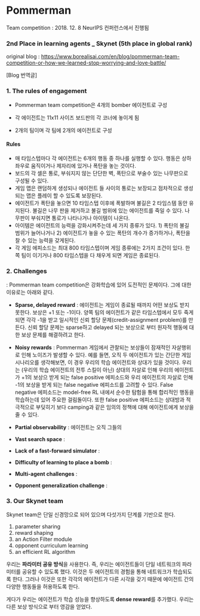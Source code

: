 # Pommerman

Team competition : 2018. 12. 8 NeurIPS 컨퍼런스에서 진행됨

### 2nd Place in learning agents _ Skynet (5th place in global rank)

original blog : https://www.borealisai.com/en/blog/pommerman-team-competition-or-how-we-learned-stop-worrying-and-love-battle/

[Blog 번역글]

### 1. The rules of engagement

- Pommerman team competition은 4개의 bomber 에이전트로 구성

- 각 에이전트는 11x11 사이즈 보드판의 각 코너에 놓이게 됨
- 2개의 팀이며 각 팀에 2개의 에이전트로 구성



#### Rules

- 매 타임스텝마다 각 에이전트는 6개의 행동 중 하나를 실행할 수 있다. 행동은 상하좌우로 움직이거나 제자리에 있거나 폭탄을 놓는 것이다.
- 보드의 각 셀은 통로, 부숴지지 않는 단단한 벽, 폭탄으로 부술수 있는 나무판으로 구성될 수 있다.
- 게임 맵은 랜덤하게 생성되나 에이전트 들 사이의 통로는 보장되고 점차적으로 생성되는 맵은 플레이 할 수 있도록 보장된다.
- 에이전트가 폭탄을 놓으면 10 타임스텝 이후에 폭발하며 불길은 2 타임스템 동안 유지된다. 불길은 나무 판을 제거하고 불길 범위에 있는 에이전트를 죽일 수 있다. 나무판이 부숴지면 통로가 나타나거나 아이템이 나온다.
- 아이템은 에이전트의 능력을 강화시켜주는데 세 가지 종류가 있다. 1) 폭탄의 불길 범위가 늘어나거나 2) 에이전트가 놓을 수 있는 폭탄의 개수가 증가하거나, 폭탄을 찰 수 있는 능력을 갖게된다.
- 각 게임 에피소드는 최대 800 타임스텝이며 게임 종류에는 2가지 조건이 있다. 한 쪽 팀이 이기거나 800 타임스텝을 다 채우게 되면 게임은 종료된다.



### 2. Challenges

 : Pommerman team competition은 강화학습에 있어 도전적인 문제이다. 그에 대한 이유로는 아래와 같다.

- **Sparse, delayed reward** : 에이전트는 게임이 종료될 때까지 어떤 보상도 받지 못한다. 보상은 +1 또는 -1이다. 양쪽 팀의 에이전트가 같은 타임스텝에서 모두 죽게 되면 각각 -1을 받고 일시적인 신뢰 할당 문제(credit-assignment problem)를 만든다. 신뢰 할당 문제는 sparse하고 delayed 되는 보상으로 부터 원자적 행동에 대한 보상 문제를 해결하려고 한다.

- **Noisy rewards** : Pommerman 게임에서 관찰되는 보상들이 잠재적인 자살행위로 인해 노이즈가 발생할 수 있다. 예를 들면, 오직 두 에이전트가 있는 간단한 게임 시나리오를 생각해보면, 이 경우 우리의 학습 에이전트와 상대가 있을 것이다. 우리는 (우리의 학습 에이전트의 전투 스킬이 아닌) 상대의 자살로 인해 우리의 에이전트가 +1의 보상으 받게 되는 false positive 에피소드와 우리 에이전트의 자살로 인해 -1의 보상을 받게 되는 false negative 에피소드를 고려할 수 있다. False negative 에피소드는 model-free RL 내에서 순수한 탐험을 통해 합리적인 행동을 학습하는데 있어 주요한 걸림돌이다. 또한 false positive 에피소드는 상대방과 적극적으로 부딪히기 보다 camping과 같은 임의의 정책에 대해 에이전트에게 보상을 줄 수 있다.

- **Partial observability** : 에이전트는 오직 그들의 

- **Vast search space** : 
- **Lack of a fast-forward simulator** : 
- **Difficulty of learning to place a bomb** :
- **Multi-agent challenges** : 
- **Opponent generalization challenge** : 



### 3. Our Skynet team

Skynet team은 단일 신경망으로 되어 있으며 다섯가지 단계를 기반으로 한다.

1. parameter sharing
2. reward shaping
3. an Action Filter module
4. opponent curriculum learning
5. an efficient RL algorithm

우리는 **파라미터 공유 방식**을 사용한다. 즉, 우리는 에이전트들이 단일 네트워크의 파라미터를 공유할 수 있도록 했다. 이것은 두 에이전트의 경험을 통해 네트워크가 학습되도록 한다. 그러나 이것은 또한 각각의 에이전트가 다른 시각을 갖기 때문에 에이전트 간의 다양한 행동들을 허용하도록 한다. 

게다가 우리는 에이전트가 학습 성능을 향상하도록 **dense reward**를 추가했다. 우리는 다른 보상 방식으로 부터 영감을 얻었다.